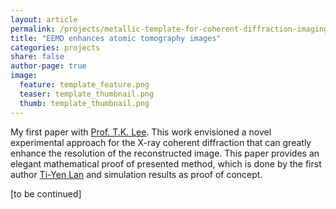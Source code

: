 ```yaml
---
layout: article
permalink: /projects/metallic-template-for-coherent-diffraction-imaging/
title: "EEMD enhances atomic tomography images"
categories: projects
share: false
author-page: true
image:
  feature: template_feature.png
  teaser: template_thumbnail.png
  thumb: template_thumbnail.png
---
```


My first paper with [Prof. T.K. Lee](https://www.phys.sinica.edu.tw/~tkgroup/people.html). This work envisioned a novel experimental approach for the X-ray coherent diffraction that can greatly enhance the resolution of the reconstructed image. This paper provides an elegant mathematical proof of presented method, which is done by the first author [Ti-Yen Lan](https://www.linkedin.com/in/tiyenlan/) and simulation results as proof of concept.  

[to be continued]
